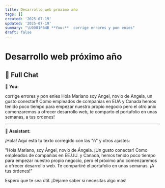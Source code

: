 ```yaml
---
title: Desarrollo web próximo año
tags: []
created: '2025-07-19'
updated: '2025-07-19'
summary: "\U0001F64B **You:**  corrige errores y pon enies"
draft: false
---
```


# Desarrollo web próximo año

## 🧠 Full Chat

🙋 **You:**

corrige errores y pon enies
Hola Mariano soy Angel, novio de Angela, un gusto conectar!! Como empleados de companias en EUA y Canada hemos tenido poco tiempo para empezar nuestro propio negocio pero el otro anio comenzaremos a ofrecer desarrollo web, te comparto el portafolio en unas semanas, a tus ordenes!

---

🤖 **Assistant:**

¡Hola! Aquí está tu texto corregido con las "ñ" y otros ajustes:

"Hola Mariano, soy Ángel, novio de Ángela. ¡Un gusto conectar! Como empleados de compañías en EE.UU. y Canadá, hemos tenido poco tiempo para empezar nuestro propio negocio, pero el próximo año comenzaremos a ofrecer desarrollo web. Te compartiré el portafolio en unas semanas. ¡A tus órdenes!"

Espero que te sea útil. ¡Déjame saber si necesitas algo más!